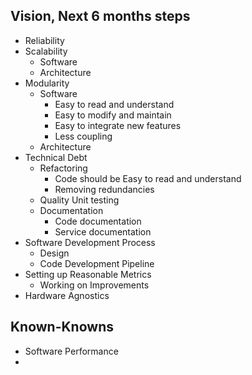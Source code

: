 
## Vision, Next 6 months steps

- Reliability
- Scalability
	- Software
	- Architecture
- Modularity
	- Software
		- Easy to read and understand 
		- Easy to modify and maintain 
		- Easy to integrate new features
		- Less coupling
	- Architecture
- Technical Debt
	- Refactoring
		- Code should be Easy to read and understand
		- Removing redundancies
	- Quality Unit testing
	- Documentation
		- Code documentation
		- Service documentation
- Software Development Process
	- Design
	- Code Development Pipeline
- Setting up Reasonable Metrics
	- Working on Improvements
- Hardware Agnostics

## Known-Knowns

- Software Performance
- 
<!--stackedit_data:
eyJoaXN0b3J5IjpbMTAxMTczODU1NSwxMjE0NTQ4NDk5LDU4OD
Q0MTM0N119
-->